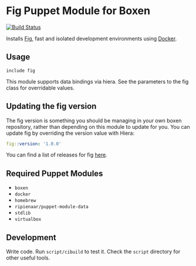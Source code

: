 # Fig Puppet Module for Boxen

[![Build Status](https://travis-ci.org/boxen/puppet-fig.svg)](https://travis-ci.org/boxen/puppet-fig)

Installs [Fig](http://www.fig.sh), fast and isolated development environments
using [Docker](https://www.docker.io/).

## Usage

```puppet
include fig
```

This module supports data bindings via hiera. See the parameters to the fig class
for overridable values.

## Updating the fig version

The fig version is something you should be managing in your own boxen repository,
rather than depending on this module to update for you. You can update fig by
overriding the version value with Hiera:

``` yaml
fig::version: '1.0.0'
```

You can find a list of releases for fig [here](https://github.com/docker/fig/releases).

## Required Puppet Modules

* `boxen`
* `docker`
* `homebrew`
* `ripienaar/puppet-module-data`
* `stdlib`
* `virtualbox`

## Development

Write code. Run `script/cibuild` to test it. Check the `script`
directory for other useful tools.
